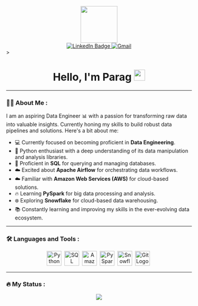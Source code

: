 <div align="center">
  <img src="https://media.giphy.com/media/M9gbBd9nbDrOTu1Mqx/giphy.gif" width="100"/>
</div>

<div align="center">
  <a href="https://www.linkedin.com/in/parag-deshmukh-b36b12217/">
    <img src="https://img.shields.io/badge/LinkedIn-blue?style=for-the-badge&logo=linkedin&logoColor=white" alt="LinkedIn Badge"/>
  </a>
  <a href="mailto:paragdeshmukh127@gmail.com">
    <img src="https://img.shields.io/badge/Gmail-D14836?style=for-the-badge&logo=gmail&logoColor=white" alt="Gmail"/>
  </a>
</div>>

<div align="center">
  <img src="https://komarev.com/ghpvc/?username=Parag-Deshmukh&style=flat-square&color=blue" alt=""/>
  <h1>
    Hello, I'm Parag 
    <img src="https://media.giphy.com/media/hvRJCLFzcasrR4ia7z/giphy.gif" width="30px"/>
  </h1>
</div>

---

### :woman_technologist: About Me :

I am an aspiring Data Engineer :bar_chart: with a passion for transforming raw data into valuable insights. Currently honing my skills to build robust data pipelines and solutions. Here's a bit about me:

- :computer: Currently focused on becoming proficient in **Data Engineering**.
- :snake: Python enthusiast with a deep understanding of its data manipulation and analysis libraries.
- :floppy_disk: Proficient in **SQL** for querying and managing databases.
- :cloud: Excited about **Apache Airflow** for orchestrating data workflows.
- :cloud: Familiar with **Amazon Web Services (AWS)** for cloud-based solutions.
- :fire: Learning **PySpark** for big data processing and analysis.
- :snowflake: Exploring **Snowflake** for cloud-based data warehousing.
- :books: Constantly learning and improving my skills in the ever-evolving data ecosystem.

---

### :hammer_and_wrench: Languages and Tools :

<div align="center">
  <img src="https://www.vectorlogo.zone/logos/python/python-icon.svg" title="Python" alt="Python" width="40" height="40"/>&nbsp;
    <img src="https://www.vectorlogo.zone/logos/sqlite/sqlite-icon.svg" title="SQL" alt="SQL" width="40" height="40"/>&nbsp;
  <img src="https://www.vectorlogo.zone/logos/amazon_aws/amazon_aws-icon.svg" title="Amazon Web Services" alt="Amazon Web Services" width="40" height="40"/>&nbsp;
  <img src="https://www.vectorlogo.zone/logos/apache_spark/apache_spark-icon.svg" title="PySpark" alt="PySpark" width="40" height="40"/>&nbsp;
  <img src="https://www.vectorlogo.zone/logos/snowflake/snowflake-icon.svg" title="Snowflake" alt="Snowflake" width="40" height="40"/>&nbsp;
  <img src="https://www.vectorlogo.zone/logos/git-scm/git-scm-icon.svg" alt="Git Logo" width="40" height="40" />&nbsp;


</div>

---

### :fire: My Status :

<p align="center">
  <a href="#">
    <img
      align="center" src="https://github-readme-streak-stats.herokuapp.com?user=Parag-Deshmukh&theme=onedark&date_format=M%20j%5B%2C%20Y%5D&dates=737373&ring=DD8484&fire=E25822&stroke=00000000&currStreakNum=DD0D4F&currStreakLabel=A6A6A6&border=00000000&background=161B22" />
  </a>
</p>

